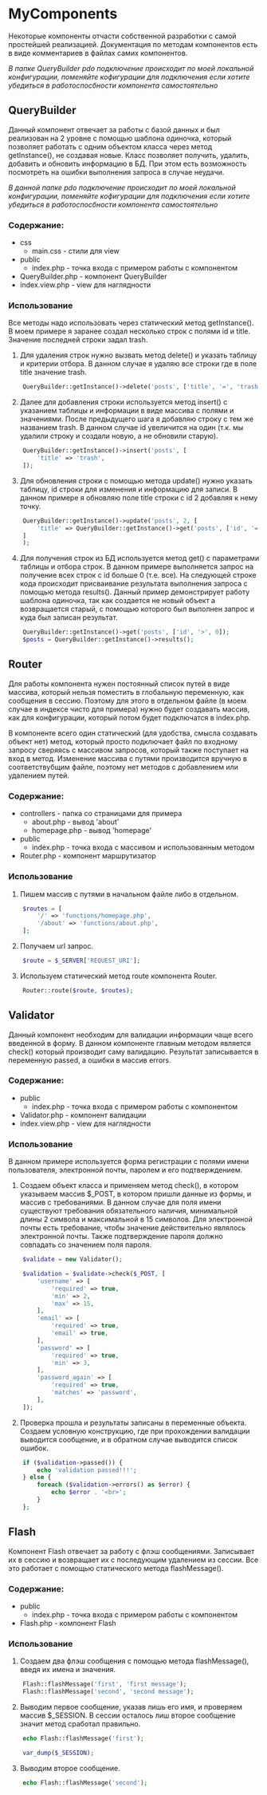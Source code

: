 # MyComponents

Некоторые компоненты отчасти собственной разработки с самой простейшей реализацией. Документация по методам компонентов есть в виде комментариев в файлах самих компонентов.

_В папке QueryBuilder pdo подключение происходит по моей локальной конфигурации, поменяйте кофигурации для подключения если хотите убедиться в работоспосбности компонента самостоятельно_

## QueryBuilder

Данный компонент отвечает за работы с базой данных и был реализован на 2 уровне с помощью шаблона одиночка, который позволяет работать с одним объектом класса через метод getInstance(), не создавая новые. Класс позволяет получить, удалить, добавить и обновить информацию в БД. При этом есть возможность посмотреть на ошибки выполнения запроса в случае неудачи.

_В данной папке pdo подключение происходит по моей локальной конфигурации, поменяйте кофигурации для подключения если хотите убедиться в работоспосбности компонента самостоятельно_

### Содержание:

- css
    - main.css - стили для view
- public
    - index.php - точка входа с примером работы с компонентом
- QueryBuilder.php - компонент QueryBuilder
- index.view.php - view для наглядности

### Использование

Все методы надо использовать через статический метод getInstance(). В моем примере я заранее создал несколько строк с полями id и title. Значение последней строки задал trash.

1. Для удаления строк нужно вызвать метод delete() и указать таблицу и критерии отбора. В данном случае я удаляю все строки где в поле title значение trash.
```php
    QueryBuilder::getInstance()->delete('posts', ['title', '=', 'trash']);    
```

2. Далее для добавления строки используется метод insert() с указанием таблицы и информации в виде массива с полями и значениями. После предыдущего шага я добавляю строку с тем же названием trash. В данном случае id увеличится на один (т.к. мы удалили строку и создали новую, а не обновили старую).
```php
    QueryBuilder::getInstance()->insert('posts', [
        'title' => 'trash',
    ]);
```

3. Для обновления строки с помощью метода update() нужно указать таблицу, id строки для изменения и информацию для записи. В данном примере я обновляю поле title строки с id 2 добавляя к нему точку.
```php
    QueryBuilder::getInstance()->update('posts', 2, [
        'title' => QueryBuilder::getInstance()->get('posts', ['id', '=', '2'])->first()['title'] . '.',
    ]
    );
```

4. Для получения строк из БД используется метод get() с параметрами таблицы и отбора строк. В данном примере выполняется запрос на получение всех строк с id больше 0 (т.е. все). На следующей строке кода происходит присваивание результата выполнения запроса с помощью метода results(). Данный пример демонстрирует работу шаблона одиночка, так как создается не новый объект а возвращается старый, с помощью которого был выполнен запрос и куда был записан результат.
```php
    QueryBuilder::getInstance()->get('posts', ['id', '>', 0]);
    $posts = QueryBuilder::getInstance()->results();
```

## Router

Для работы компонента нужен постоянный список путей в виде массива, который нельзя поместить в глобальную переменную, как сообщения в сессию. Поэтому для этого в отдельном файле (в моем случае в индексе чисто для примера) нужно будет создавать массив, как для конфигурации, который потом будет подключатся в index.php.

В компоненте всего один статический (для удобства, смысла создавать объект нет) метод, который просто подключает файл по входному запросу сверяясь с массивом запросов, который также поступает на вход в метод. Изменение массива с путями производится вручную в соответствубщим файле, поэтому нет методов с добавлением или удалением путей.

### Содержание:

- controllers - папка со страницами для примера
    - about.php - вывод 'about'
    - homepage.php - вывод 'homepage'
- public
    - index.php - точка входа с массивом и использованным методом
- Router.php - компонент маршрутизатор

### Использование 

1. Пишем массив с путями в начальном файле либо в отдельном.
```php
    $routes = [
        '/' => 'functions/homepage.php',
        '/about' => 'functions/about.php',
    ];
```

2. Получаем url запрос.
```php
    $route = $_SERVER['REQUEST_URI'];
```
3. Используем статический метод route компонента Router.
```php
    Router::route($route, $routes);
```

## Validator

Данный компонент необходим для валидации информации чаще всего введенной в форму. В данном компоненте главным методом является check() который производит саму валидацию. Результат записывается в переменную passed, а ошибки в массив errors.

### Содержание:

- public
    - index.php - точка входа с примером работы с компонентом
- Validator.php - компонент валидации
- index.view.php - view для наглядности

### Использование

В данном примере используется форма регистрации с полями имени пользователя, электронной почты, паролем и его подтверждением.

1. Создаем объект класса и применяем метод check(), в котором указываем массив $_POST, в котором пришли данные из формы, и массив с требованиями. В данном случае для поля имени существуют требования обязательного наличия, минимальной длины 2 символа и максимальной в 15 символов. Для электронной почты есть требование, чтобы значение действительно являлось электронной почты. Также подтверждение пароля должно совпадать со значением поля пароля.
```php
    $validate = new Validator();

    $validation = $validate->check($_POST, [
        'username' => [
            'required' => true,
            'min' => 2,
            'max' => 15,
        ],
        'email' => [
            'required' => true,
            'email' => true,
        ],
        'password' => [
            'required' => true,
            'min' => 3,
        ],
        'password_again' => [
            'required' => true,
            'matches' => 'password',
        ],
    ]);
```

2. Проверка прошла и результаты записаны в переменные объекта. Создаем условную конструкцию, где при прохождении валидации выводится сообщение, и в обратном случае выводится список ошибок.
```php
    if ($validation->passed()) {
        echo 'validation passed!!!';
    } else {
        foreach ($validation->errors() as $error) {
            echo $error . '<br>';
        }
    };
```

## Flash

Компонент Flash отвечает за работу с флэш сообщениями. Записывает их в сессию и возвращает их с последующим удалением из сессии. Все это работает с помощью статического метода flashMessage().

### Содержание:

- public
    - index.php - точка входа с примером работы с компонентом
- Flash.php - компонент Flash

### Использование 

1. Создаем два флэш сообщения с помощью метода flashMessage(), введя их имена и значения.
```php
    Flash::flashMessage('first', 'first message');
    Flash::flashMessage('second', 'second message');
```

2. Выводим первое сообщение, указав лишь его имя, и проверяем массив $_SESSION. В сессии осталось лиш второе сообщение значит метод сработал правильно.
```php
    echo Flash::flashMessage('first');

    var_dump($_SESSION);
```

3. Выводим второе сообщение.
```php
    echo Flash::flashMessage('second');
```
